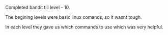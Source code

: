 Completed bandit till level - 10. 

The begining levels were basic linux comands, so it wasnt tough. 

In each level they gave us which commands to use which was very helpful.

